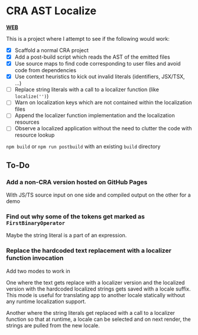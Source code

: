# CRA AST Localize

[**WEB**](https://tomashubelbauer.github.io/cra-ast-localize)

This is a project where I attempt to see if the following would work:

- [x] Scaffold a normal CRA project
- [x] Add a post-build script which reads the AST of the emitted files
- [x] Use source maps to find code corresponding to user files and avoid code from dependencies
- [x] Use context heuristics to kick out invalid literals (identifiers, JSX/TSX, …)
- [ ] Replace string literals with a call to a localizer function (like `localize('')`)
- [ ] Warn on localization keys which are not contained within the localization files
- [ ] Append the localizer function implementation and the localization resources
- [ ] Observe a localized application without the need to clutter the code with resource lookup

`npm build` or `npm run postbuild` with an existing `build` directory

## To-Do

### Add a non-CRA version hosted on GitHub Pages

With JS/TS source input on one side and compiled output on the other for a demo

### Find out why some of the tokens get marked as `FirstBinaryOperator`

Maybe the string literal is a part of an expression.

### Replace the hardcoded text replacement with a localizer function invocation

Add two modes to work in

One where the text gets replace with a localizer version and the localized
version with the hardcoded localized strings gets saved with a locale suffix.
This mode is useful for translating app to another locale statically without any
runtime localization support.

Another where the string literals get replaced with a call to a localizer
function so that at runtime, a locale can be selected and on next render, the
strings are pulled from the new locale.
